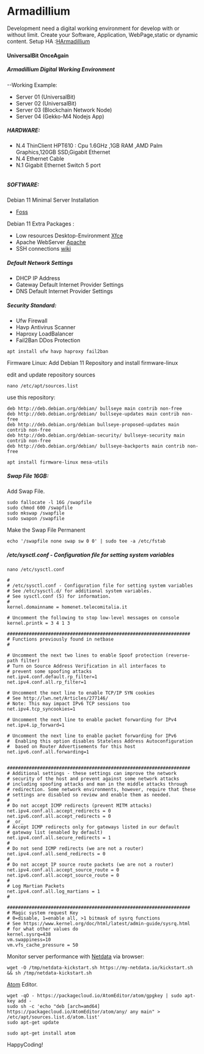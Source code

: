 # Armadillium

Development need a digital working environment for develop with or without limit.
Create your Software, Application, WebPage,static or dynamic content.
Setup HA :[HArmadillium](https://github.com/universalbit-dev/armadillium/blob/main/HArmadillium.md)

#### UniversalBit OnceAgain

##### Armadillium Digital Working Environment   

--Working Example:
* Server 01   (UniversalBit)
* Server 02   (UniversalBit)
* Server 03   (Blockchain Network Node)
* Server 04   (Gekko-M4 Nodejs App)


##### HARDWARE:

* N.4 ThinClient HPT610 : Cpu 1.6GHz ,1GB RAM ,AMD Palm Graphics,120GB SSD,Gigabit Ethernet
* N.4 Ethernet Cable 
* N.1 Gigabit Ethernet Switch 5 port

<image><schema>

##### SOFTWARE: 
Debian 11 Minimal Server Installation 
* [Foss](https://www.fosslinux.com/49956/install-debian-11-minimal-server.htm)

Debian 11 Extra Packages :

* Low resources Desktop-Environment [Xfce](https://www.xfce.org/)
* Apache WebServer [Apache](https://www.apache.org/)
* SSH connections [wiki](https://wiki.debian.org/SSH)

##### Default Network Settings 

* DHCP      IP Address
* Gateway   Default Internet Provider Settings
* DNS       Default Internet Provider Settings

##### Security Standard:

* Ufw       Firewall
* Havp      Antivirus Scanner
* Haproxy   LoadBalancer
* Fail2Ban  DDos Protection

```
apt install ufw havp haproxy fail2ban
```

Firmware Linux: Add Debian 11 Repository and install firmware-linux

edit and update repository sources
```
nano /etc/apt/sources.list
```

use this repository:

```
deb http://deb.debian.org/debian/ bullseye main contrib non-free
deb http://deb.debian.org/debian/ bullseye-updates main contrib non-free
deb http://deb.debian.org/debian bullseye-proposed-updates main contrib non-free
deb http://deb.debian.org/debian-security/ bullseye-security main contrib non-free
deb http://deb.debian.org/debian/ bullseye-backports main contrib non-free
```

```
apt install firmware-linux mesa-utils
```

##### Swap File 16GB:
Add Swap File.

```
sudo fallocate -l 16G /swapfile
sudo chmod 600 /swapfile
sudo mkswap /swapfile
sudo swapon /swapfile
```
Make the Swap File Permanent
```
echo '/swapfile none swap sw 0 0' | sudo tee -a /etc/fstab
```


##### /etc/sysctl.conf - Configuration file for setting system variables
```
nano /etc/sysctl.conf
```
```
#
# /etc/sysctl.conf - Configuration file for setting system variables
# See /etc/sysctl.d/ for additional system variables.
# See sysctl.conf (5) for information.
#
kernel.domainname = homenet.telecomitalia.it

# Uncomment the following to stop low-level messages on console
kernel.printk = 3 4 1 3

###################################################################
# Functions previously found in netbase
#

# Uncomment the next two lines to enable Spoof protection (reverse-path filter)
# Turn on Source Address Verification in all interfaces to
# prevent some spoofing attacks
net.ipv4.conf.default.rp_filter=1
net.ipv4.conf.all.rp_filter=1

# Uncomment the next line to enable TCP/IP SYN cookies
# See http://lwn.net/Articles/277146/
# Note: This may impact IPv6 TCP sessions too
net.ipv4.tcp_syncookies=1

# Uncomment the next line to enable packet forwarding for IPv4
net.ipv4.ip_forward=1

# Uncomment the next line to enable packet forwarding for IPv6
#  Enabling this option disables Stateless Address Autoconfiguration
#  based on Router Advertisements for this host
net.ipv6.conf.all.forwarding=1


###################################################################
# Additional settings - these settings can improve the network
# security of the host and prevent against some network attacks
# including spoofing attacks and man in the middle attacks through
# redirection. Some network environments, however, require that these
# settings are disabled so review and enable them as needed.
#
# Do not accept ICMP redirects (prevent MITM attacks)
net.ipv4.conf.all.accept_redirects = 0
net.ipv6.conf.all.accept_redirects = 0
# _or_
# Accept ICMP redirects only for gateways listed in our default
# gateway list (enabled by default)
net.ipv4.conf.all.secure_redirects = 1
#
# Do not send ICMP redirects (we are not a router)
net.ipv4.conf.all.send_redirects = 0
#
# Do not accept IP source route packets (we are not a router)
net.ipv4.conf.all.accept_source_route = 0
net.ipv6.conf.all.accept_source_route = 0
#
# Log Martian Packets
net.ipv4.conf.all.log_martians = 1
#

###################################################################
# Magic system request Key
# 0=disable, 1=enable all, >1 bitmask of sysrq functions
# See https://www.kernel.org/doc/html/latest/admin-guide/sysrq.html
# for what other values do
kernel.sysrq=438
vm.swappiness=10
vm.vfs_cache_pressure = 50

```

Monitor server performance with [Netdata](https://www.netdata.cloud/) via browser:
```
wget -O /tmp/netdata-kickstart.sh https://my-netdata.io/kickstart.sh && sh /tmp/netdata-kickstart.sh
```

[Atom](https://atom.io/) Editor.
```
wget -qO - https://packagecloud.io/AtomEditor/atom/gpgkey | sudo apt-key add -
sudo sh -c 'echo "deb [arch=amd64] https://packagecloud.io/AtomEditor/atom/any/ any main" > /etc/apt/sources.list.d/atom.list'
sudo apt-get update
```

```
sudo apt-get install atom
```



HappyCoding!
